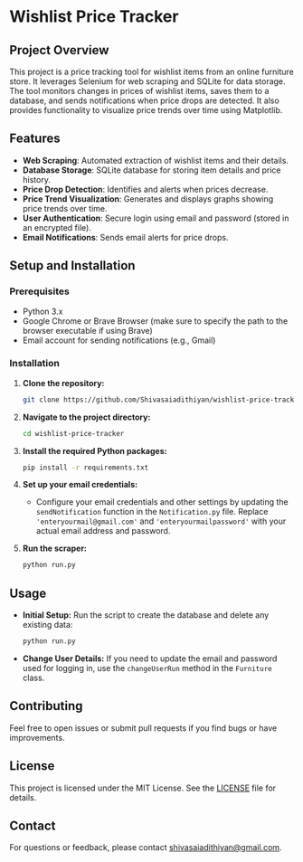 # Wishlist Price Tracker

## Project Overview
This project is a price tracking tool for wishlist items from an online furniture store. It leverages Selenium for web scraping and SQLite for data storage. The tool monitors changes in prices of wishlist items, saves them to a database, and sends notifications when price drops are detected. It also provides functionality to visualize price trends over time using Matplotlib.

## Features
- **Web Scraping**: Automated extraction of wishlist items and their details.
- **Database Storage**: SQLite database for storing item details and price history.
- **Price Drop Detection**: Identifies and alerts when prices decrease.
- **Price Trend Visualization**: Generates and displays graphs showing price trends over time.
- **User Authentication**: Secure login using email and password (stored in an encrypted file).
- **Email Notifications**: Sends email alerts for price drops.

## Setup and Installation

### Prerequisites
- Python 3.x
- Google Chrome or Brave Browser (make sure to specify the path to the browser executable if using Brave)
- Email account for sending notifications (e.g., Gmail)

### Installation

1. **Clone the repository:**
    ```bash
    git clone https://github.com/Shivasaiadithiyan/wishlist-price-tracker.git
    ```

2. **Navigate to the project directory:**
    ```bash
    cd wishlist-price-tracker
    ```

3. **Install the required Python packages:**
    ```bash
    pip install -r requirements.txt
    ```

4. **Set up your email credentials:**
   - Configure your email credentials and other settings by updating the `sendNotification` function in the `Notification.py` file. Replace `'enteryourmail@gmail.com'` and `'enteryourmailpassword'` with your actual email address and password.

5. **Run the scraper:**
    ```bash
    python run.py
    ```

## Usage
- **Initial Setup:** Run the script to create the database and delete any existing data:
    ```bash
    python run.py
    ```

- **Change User Details:** If you need to update the email and password used for logging in, use the `changeUserRun` method in the `Furniture` class.

## Contributing
Feel free to open issues or submit pull requests if you find bugs or have improvements.

## License
This project is licensed under the MIT License. See the [LICENSE](https://www.mit.edu/~amini/LICENSE.md) file for details.

## Contact
For questions or feedback, please contact [shivasaiadithiyan@gmail.com](mailto:shivasaiadithiyan@gmail.com).
